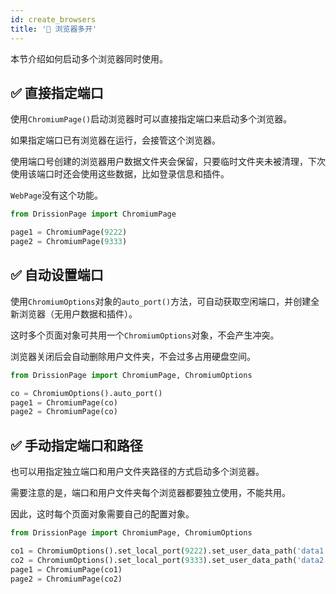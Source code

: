 ```yaml
---
id: create_browsers
title: '🥦 浏览器多开'
---
```


本节介绍如何启动多个浏览器同时使用。

## ✅️️ 直接指定端口

使用`ChromiumPage()`启动浏览器时可以直接指定端口来启动多个浏览器。

如果指定端口已有浏览器在运行，会接管这个浏览器。

使用端口号创建的浏览器用户数据文件夹会保留，只要临时文件夹未被清理，下次使用该端口时还会使用这些数据，比如登录信息和插件。

`WebPage`没有这个功能。

```python
from DrissionPage import ChromiumPage

page1 = ChromiumPage(9222) 
page2 = ChromiumPage(9333) 
```

## ✅️️ 自动设置端口

使用`ChromiumOptions`对象的`auto_port()`方法，可自动获取空闲端口，并创建全新浏览器（无用户数据和插件）。

这时多个页面对象可共用一个`ChromiumOptions`对象，不会产生冲突。

浏览器关闭后会自动删除用户文件夹，不会过多占用硬盘空间。

```python
from DrissionPage import ChromiumPage, ChromiumOptions

co = ChromiumOptions().auto_port()
page1 = ChromiumPage(co)
page2 = ChromiumPage(co)
```

## ✅️️ 手动指定端口和路径

也可以用指定独立端口和用户文件夹路径的方式启动多个浏览器。

需要注意的是，端口和用户文件夹每个浏览器都要独立使用，不能共用。

因此，这时每个页面对象需要自己的配置对象。

```python
from DrissionPage import ChromiumPage, ChromiumOptions

co1 = ChromiumOptions().set_local_port(9222).set_user_data_path('data1')
co2 = ChromiumOptions().set_local_port(9333).set_user_data_path('data2')
page1 = ChromiumPage(co1)
page2 = ChromiumPage(co2)
```